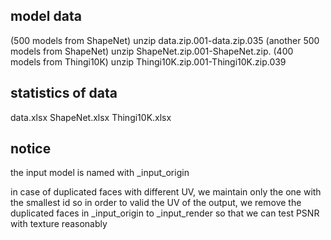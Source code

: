 ## model data
(500 models from ShapeNet)
unzip data.zip.001-data.zip.035
(another 500 models from ShapeNet)
unzip ShapeNet.zip.001-ShapeNet.zip.
(400 models from Thingi10K)
unzip Thingi10K.zip.001-Thingi10K.zip.039

## statistics of data
data.xlsx
ShapeNet.xlsx
Thingi10K.xlsx

## notice
the input model is named with _input_origin

in case of duplicated faces with different UV, we maintain only the one with the smallest id
so in order to valid the UV of the output, we remove the duplicated faces in _input_origin to _input_render so that we can test PSNR with texture reasonably